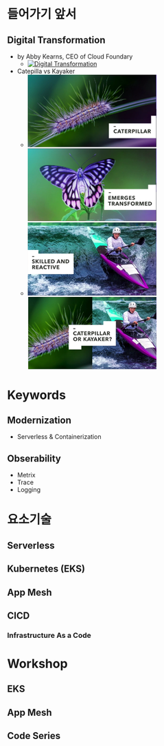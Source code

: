 # 들어가기 앞서

## Digital Transformation
- by Abby Kearns, CEO of Cloud Foundary
  - [![Digital Transformation](https://img.youtube.com/vi/bDGndiwez8U/0.jpg)](https://www.youtube.com/watch?v=bDGndiwez8U)
- Catepilla vs Kayaker
  - <img src="./images/image-001.png" width="300"><img src="./images/image-002.png" width="300">
  - <img src="./images/image-003.png" width="300"><img src="./images/image-004.png" width="300">

# Keywords
## Modernization 
 - Serverless & Containerization 

## Obserability
 - Metrix
 - Trace
 - Logging


# 요소기술
## Serverless
## Kubernetes (EKS)
## App Mesh
## CICD
### Infrastructure As a Code


# Workshop
## EKS
## App Mesh
## Code Series